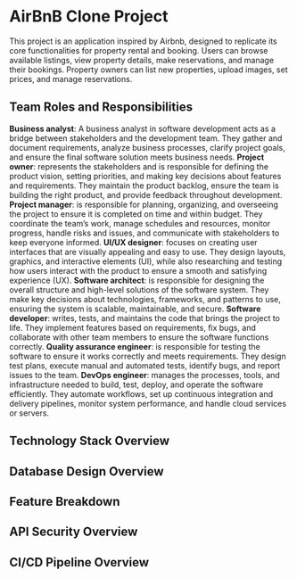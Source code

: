 # AirBnB Clone Project
This project is an application inspired by Airbnb, designed to replicate its core functionalities for property rental and booking. Users can browse available listings, view property details, make reservations, and manage their bookings. Property owners can list new properties, upload images, set prices, and manage reservations.
## Team Roles and Responsibilities
**Business analyst**: A business analyst in software development acts as a bridge between stakeholders and the development team. They gather and document requirements, analyze business processes, clarify project goals, and ensure the final software solution meets business needs.
**Project owner**: represents the stakeholders and is responsible for defining the product vision, setting priorities, and making key decisions about features and requirements. They maintain the product backlog, ensure the team is building the right product, and provide feedback throughout development.
**Project manager**: is responsible for planning, organizing, and overseeing the project to ensure it is completed on time and within budget. They coordinate the team’s work, manage schedules and resources, monitor progress, handle risks and issues, and communicate with stakeholders to keep everyone informed.
**UI/UX designer**: focuses on creating user interfaces that are visually appealing and easy to use. They design layouts, graphics, and interactive elements (UI), while also researching and testing how users interact with the product to ensure a smooth and satisfying experience (UX). 
**Software architect**: is responsible for designing the overall structure and high-level solutions of the software system. They make key decisions about technologies, frameworks, and patterns to use, ensuring the system is scalable, maintainable, and secure.
**Software developer**: writes, tests, and maintains the code that brings the project to life. They implement features based on requirements, fix bugs, and collaborate with other team members to ensure the software functions correctly.
**Quality assurance engineer**: is responsible for testing the software to ensure it works correctly and meets requirements. They design test plans, execute manual and automated tests, identify bugs, and report issues to the team.
**DevOps engineer**: manages the processes, tools, and infrastructure needed to build, test, deploy, and operate the software efficiently. They automate workflows, set up continuous integration and delivery pipelines, monitor system performance, and handle cloud services or servers.
## Technology Stack Overview
## Database Design Overview
## Feature Breakdown
## API Security Overview
## CI/CD Pipeline Overview
